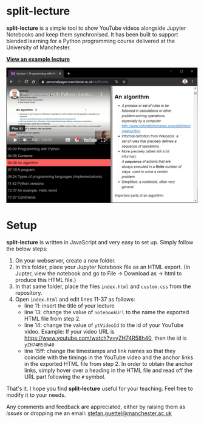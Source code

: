 # split-lecture

**split-lecture** is a simple tool to show YouTube videos alongside Jupyter Notebooks and keep them synchronised. It has been built to support blended learning for a Python programming course delivered at the University of Manchester. 

[**View an example lecture**](https://personalpages.manchester.ac.uk/staff/stefan.guettel/split-lecture/)

![Screenshot](screenshot.png)

# Setup

**split-lecture** is written in JavaScript and very easy to set up. Simply follow the below steps:

1. On your webserver, create a new folder.
2. In this folder, place your Jupyter Notebook file as an HTML export. (In Jupter, view the notebook and go to File -> Download as -> html to produce this HTML file.)
3. In that same folder, place the files `index.html` and `custom.css` from the repository.
4. Open `index.html` and edit lines 11-37 as follows:
   * line 11: insert the title of your lecture
   * line 13: change the value of `notebookUrl` to the name the exported HTML file from step 2. 
   * line 14: change the value of `ytVideoId` to the id of your YouTube video. Example: If your video URL is https://www.youtube.com/watch?v=yZH74R58h40, then the id is `yZH74R58h40`
   * line 15ff: change the timestamps and link names so that they coincide with the timings in the YouTube video and the anchor links in the exported HTML file from step 2. In order to obtain the anchor links, simply hover over a heading in the HTML file and read off the URL part following the `#` symbol.

That's it. I hope you find **split-lecture** useful for your teaching. Feel free to modify it to your needs. 

Any comments and feedback are appreciated, either by raising them as *issues* or dropping me an email: stefan.guettel@manchester.ac.uk
